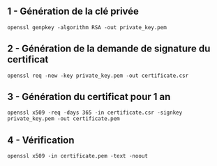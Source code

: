 ## 1 - Génération de la clé privée
```
openssl genpkey -algorithm RSA -out private_key.pem
```

## 2 - Génération de la demande de signature du certificat
```
openssl req -new -key private_key.pem -out certificate.csr
```

## 3 - Génération du certificat pour 1 an
```
openssl x509 -req -days 365 -in certificate.csr -signkey private_key.pem -out certificate.pem
```

## 4 - Vérification
```
openssl x509 -in certificate.pem -text -noout
```
